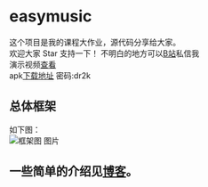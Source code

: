 # easymusic
这个项目是我的课程大作业，源代码分享给大家。  
欢迎大家 Star 支持一下！  不明白的地方可以[B站](https://space.bilibili.com/240796065)私信我  
演示视频[查看](https://www.bilibili.com/video/BV155411W7Pi)  
apk[下载地址](https://lanzous.com/id881af) 密码:dr2k

## 总体框架   
如下图：  
![框架图 图片](https://img2020.cnblogs.com/blog/1466668/202006/1466668-20200602210137858-1089315215.png)


## 一些简单的介绍见[博客](https://www.cnblogs.com/Dawn-bin/p/13033655.html)。
